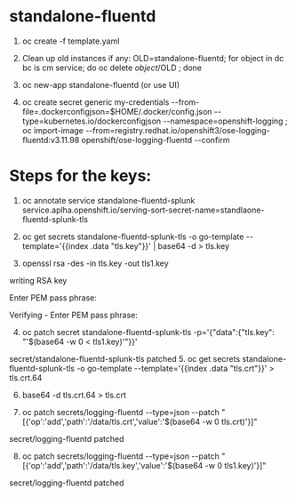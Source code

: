 # standalone-fluentd
1. oc create -f template.yaml

2. Clean up old instances if any: 
OLD=standalone-fluentd; for object in dc bc is cm service; do oc delete $object/$OLD ; done

3. oc new-app standalone-fluentd (or use UI)

4. oc create secret generic my-credentials --from-file=.dockerconfigjson=$HOME/.docker/config.json --type=kubernetes.io/dockerconfigjson --namespace=openshift-logging ; oc import-image --from=registry.redhat.io/openshift3/ose-logging-fluentd:v3.11.98 openshift/ose-logging-fluentd --confirm



# Steps for the keys:

1. oc annotate service standalone-fluentd-splunk service.aplha.openshift.io/serving-sort-secret-name=standlaone-fluentd-splunk-tls

 
2. oc get secrets standalone-fluentd-splunk-tls -o go-template --template='{{index .data "tls.key"}}' | base64 -d > tls.key

3. openssl rsa -des -in tls.key -out tls1.key

writing RSA key

Enter PEM pass phrase:

Verifying - Enter PEM pass phrase:

4. oc patch secret standalone-fluentd-splunk-tls -p='{"data":{"tls.key": "'$(base64 -w 0 < tls1.key)'"}}'

secret/standalone-fluentd-splunk-tls patched
5. oc get secrets standalone-fluentd-splunk-tls -o go-template --template='{{index .data "tls.crt"}}' > tls.crt.64

6. base64 -d tls.crt.64 > tls.crt

7. oc patch secrets/logging-fluentd --type=json --patch "[{'op':'add','path':'/data/tls.crt','value':'$(base64 -w 0 tls.crt)'}]"

secret/logging-fluentd patched

8. oc patch secrets/logging-fluentd --type=json --patch "[{'op':'add','path':'/data/tls.key','value':'$(base64 -w 0 tls1.key)'}]"

secret/logging-fluentd patched

 
